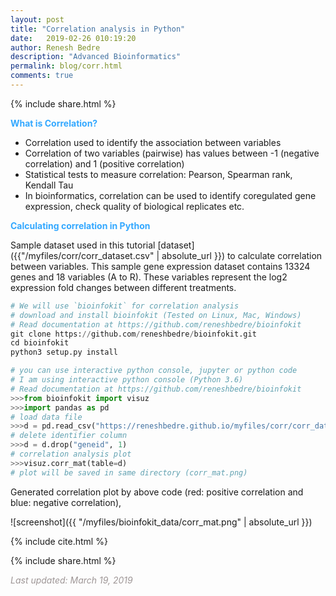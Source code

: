 ```yaml
---
layout: post
title: "Correlation analysis in Python"
date:   2019-02-26 010:19:20
author: Renesh Bedre
description: "Advanced Bioinformatics"
permalink: blog/corr.html
comments: true
---
```

<p>
{% include  share.html %}
</p>

**<span style="color:#33a8ff">What is Correlation?</span>**
- Correlation used to identify the association between variables
- Correlation of two variables (pairwise) has values between -1 (negative correlation) and 1 (positive correlation)
- Statistical tests to measure correlation: Pearson, Spearman rank, Kendall Tau
- In bioinformatics, correlation can be used to identify coregulated gene expression, check quality of biological 
  replicates etc.

**<span style="color:#33a8ff">Calculating correlation in Python</span>** 

Sample dataset used in this tutorial [dataset]({{"/myfiles/corr/corr_dataset.csv" | absolute_url }}) to calculate 
correlation between variables. This sample gene expression dataset contains 13324 genes and 18 variables (A to R). 
These variables represent the log2 expression fold changes between different treatments.

```python
# We will use `bioinfokit` for correlation analysis
# download and install bioinfokit (Tested on Linux, Mac, Windows) 
# Read documentation at https://github.com/reneshbedre/bioinfokit
git clone https://github.com/reneshbedre/bioinfokit.git
cd bioinfokit
python3 setup.py install
```

```python
# you can use interactive python console, jupyter or python code
# I am using interactive python console (Python 3.6)
# Read documentation at https://github.com/reneshbedre/bioinfokit
>>>from bioinfokit import visuz
>>>import pandas as pd
# load data file
>>>d = pd.read_csv("https://reneshbedre.github.io/myfiles/corr/corr_dataset.csv")
# delete identifier column
>>>d = d.drop("geneid", 1)
# correlation analysis plot
>>>visuz.corr_mat(table=d)
# plot will be saved in same directory (corr_mat.png)

```

Generated correlation plot by above code (red: positive correlation and blue: negative correlation),

![screenshot]({{ "/myfiles/bioinfokit_data/corr_mat.png" | absolute_url }})

<!--
To perform correlation analysis on specific variables,

```python
# perform correlation analysis on Q and O variables
d_corr = d[['Q', 'O']].corr()

# print pairwise correlation matrix
print(d_corr)

 	Q 	O
Q 	1.000000 	0.762706
O 	0.762706 	1.000000

plt.scatter(d['Q'], d['O'])
plt.text(x=-7.5, y=10, s='R=0.76')
plt.xlabel("Q")
plt.ylabel("O")
plt.show()
# optional: to save high quality figure to a file
plt.savefig('qo.png', format='png', bbox_inches='tight', dpi=300)

```

Generated correlation plot by above code,

![screenshot]({{ "/myfiles/corr/qo.png" | absolute_url }})
-->

<p>
{% include  cite.html %}
</p>

<p>
{% include  share.html %}
</p>

<span style="color:#9e9696"><i> Last updated: March 19, 2019</i> </span>

